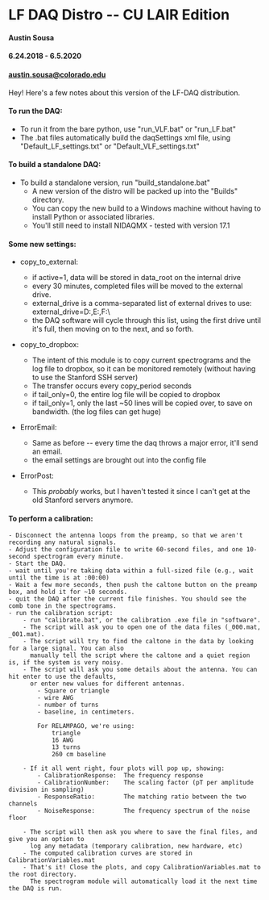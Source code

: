 # LF DAQ Distro -- CU LAIR Edition
#### Austin Sousa
#### 6.24.2018 - 6.5.2020
#### austin.sousa@colorado.edu


Hey! Here's a few notes about this version of the LF-DAQ distribution.

#### To run the DAQ:
- To run it from the bare python, use "run_VLF.bat" or "run_LF.bat"
- The .bat files automatically build the daqSettings xml file, using "Default_LF_settings.txt" or "Default_VLF_settings.txt"

#### To build a standalone DAQ:
- To build a standalone version, run "build_standalone.bat"
	- A new version of the distro will be packed up into the "Builds" directory.
	- You can copy the new build to a Windows machine without having to install Python or 
	  associated libraries.
	- You'll still need to install NIDAQMX - tested with version 17.1

#### Some new settings:
- copy_to_external:
	- if active=1, data will be stored in data_root on the internal drive
	- every 30 minutes, completed files will be moved to the external drive.
	- external_drive is a comma-separated list of external drives to use:
		external_drive=D:\,E:\,F:\
	- the DAQ software will cycle through this list, using the first drive until it's full,
		then moving on to the next, and so forth.

- copy_to_dropbox:
	- The intent of this module is to copy current spectrograms and the log file to dropbox,
		so it can be monitored remotely (without having to use the Stanford SSH server)
	- The transfer occurs every copy_period seconds
	- if tail_only=0, the entire log file will be copied to dropbox
	- if tail_only=1, only the last ~50 lines will be copied over, to save on bandwidth.
		(the log files can get huge)

- ErrorEmail:
	- Same as before -- every time the daq throws a major error, it'll send an email.
	- the email settings are brought out into the config file

- ErrorPost:
	- This *probably* works, but I haven't tested it since I can't get at the
	 old Stanford servers anymore.

#### To perform a calibration:
	- Disconnect the antenna loops from the preamp, so that we aren't recording any natural signals.
	- Adjust the configuration file to write 60-second files, and one 10-second spectrogram every minute.
	- Start the DAQ.
	- wait until you're taking data within a full-sized file (e.g., wait until the time is at :00:00)
	- Wait a few more seconds, then push the caltone button on the preamp box, and hold it for ~10 seconds.
	- quit the DAQ after the current file finishes. You should see the comb tone in the spectrograms.
	- run the calibration script: 
		- run "calibrate.bat", or the calibration .exe file in "software".
		- The script will ask you to open one of the data files (_000.mat, _001.mat).
		- The script will try to find the caltone in the data by looking for a large signal. You can also
		  manually tell the script where the caltone and a quiet region is, if the system is very noisy.
		- The script will ask you some details about the antenna. You can hit enter to use the defaults,
		  or enter new values for different antennas.
			- Square or triangle
			- wire AWG
			- number of turns
			- baseline, in centimeters.

			For RELAMPAGO, we're using:
				triangle
				16 AWG
				13 turns
				260 cm baseline

		- If it all went right, four plots will pop up, showing:
			- CalibrationResponse: 	The frequency response 
			- CalibrationNumber: 	The scaling factor (pT per amplitude division in sampling)
			- ResponseRatio: 		The matching ratio between the two channels
			- NoiseResponse: 		The frequency spectrum of the noise floor

		- The script will then ask you where to save the final files, and give you an option to
		  log any metadata (temporary calibration, new hardware, etc)
		- The computed calibration curves are stored in CalibrationVariables.mat
		- That's it! Close the plots, and copy CalibrationVariables.mat to the root directory.
		  The spectrogram module will automatically load it the next time the DAQ is run.


